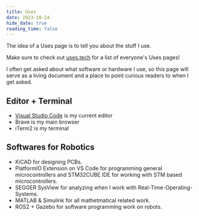 ```yaml
---
title: Uses
date: 2023-10-24
hide_date: true
reading_time: false
---
```


The idea of a Uses page is to tell you about the stuff I use.

Make sure to check out [uses.tech](https://uses.tech/) for a list of everyone's Uses pages!

I often get asked about what software or hardware I use, so this page will serve as a living document and a place to point curious readers to when I get asked.

## Editor + Terminal

- [Visual Studio Code](https://code.visualstudio.com/) is my current editor
- Brave is my main browser
- iTerm2 is my terminal

## Softwares for Robotics
- KiCAD for designing PCBs.
- PlatformIO Extension on VS Code for programming general microcontrollers and STM32CUBE IDE for working with STM based microcontrollers.
- SEGGER SysView for analyzing when I work with Real-Time-Operating-Systems.
- MATLAB & Simulink for all mathetmatical related work.
- ROS2 + Gazebo for software programming work on robots.
